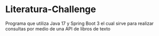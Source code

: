 # Literatura-Challenge
Programa que utiliza Java 17 y Spring Boot 3 el cual sirve para realizar consultas por medio de una API de libros de texto  

